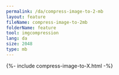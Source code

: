 ```yaml
---
permalink: /da/compress-image-to-2-mb
layout: feature
fileName: compress-image-to-2mb
folderName: feature
tool: imgcompression
lang: da
size: 2048
type: mb
---
```


{%- include compress-image-to-X.html -%}

